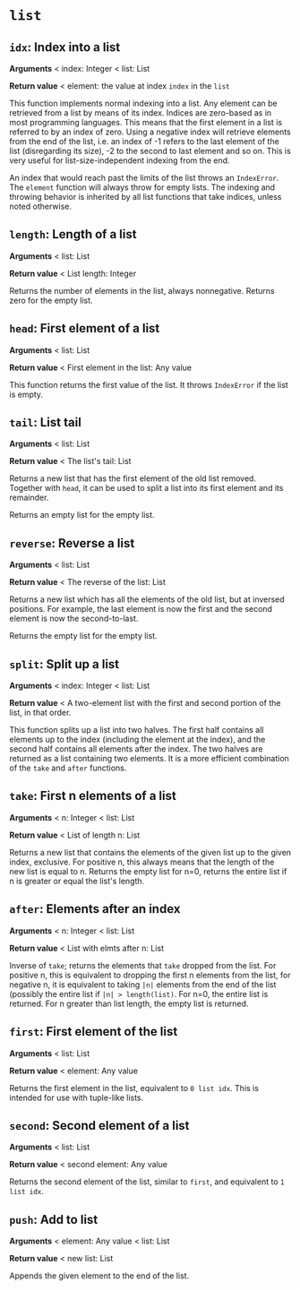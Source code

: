 # `list`

## `idx`: Index into a list

**Arguments** < index: Integer < list: List

**Return value** < element: the value at index `index` in the `list`

This function implements normal indexing into a list. Any element can be retrieved from a list by means of its index. Indices are zero-based as in most programming languages. This means that the first element in a list is referred to by an index of zero. Using a negative index will retrieve elements from the end of the list, i.e. an index of -1 refers to the last element of the list (disregarding its size), -2 to the second to last element and so on. This is very useful for list-size-independent indexing from the end.

An index that would reach past the limits of the list throws an `IndexError`. The `element` function will always throw for empty lists. The indexing and throwing behavior is inherited by all list functions that take indices, unless noted otherwise.

## `length`: Length of a list

**Arguments** < list: List

**Return value** < List length: Integer

Returns the number of elements in the list, always nonnegative. Returns zero for the empty list.

## `head`: First element of a list

**Arguments** < list: List

**Return value** < First element in the list: Any value

This function returns the first value of the list. It throws `IndexError` if the list is empty.

## `tail`: List tail

**Arguments** < list: List

**Return value** < The list's tail: List

Returns a new list that has the first element of the old list removed. Together with `head`, it can be used to split a list into its first element and its remainder.

Returns an empty list for the empty list.

## `reverse`: Reverse a list

**Arguments** < list: List

**Return value** < The reverse of the list: List

Returns a new list which has all the elements of the old list, but at inversed positions. For example, the last element is now the first and the second element is now the second-to-last.

Returns the empty list for the empty list.

## `split`: Split up a list

**Arguments** < index: Integer < list: List

**Return value** < A two-element list with the first and second portion of the list, in that order.

This function splits up a list into two halves. The first half contains all elements up to the index (including the element at the index), and the second half contains all elements after the index. The two halves are returned as a list containing two elements. It is a more efficient combination of the `take` and `after` functions.

## `take`: First n elements of a list

**Arguments** < n: Integer < list: List

**Return value** < List of length n: List

Returns a new list that contains the elements of the given list up to the given index, exclusive. For positive n, this always means that the length of the new list is equal to n. Returns the empty list for n=0, returns the entire list if n is greater or equal the list's length.

## `after`: Elements after an index

**Arguments** < n: Integer < list: List

**Return value** < List with elmts after n: List

Inverse of `take`; returns the elements that `take` dropped from the list. For positive n, this is equivalent to dropping the first n elements from the list, for negative n, it is equivalent to taking `|n|` elements from the end of the list (possibly the entire list if `|n| > length(list)`. For n=0, the entire list is returned. For n greater than list length, the empty list is returned.

## `first`: First element of the list

**Arguments** < list: List

**Return value** < element: Any value

Returns the first element in the list, equivalent to `0 list idx`. This is intended for use with tuple-like lists.

## `second`: Second element of a list

**Arguments** < list: List

**Return value** < second element: Any value

Returns the second element of the list, similar to `first`, and equivalent to `1 list idx`.

## `push`: Add to list

**Arguments** < element: Any value < list: List

**Return value** < new list: List

Appends the given element to the end of the list.
